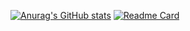 [![Anurag's GitHub stats](https://github-readme-stats.vercel.app/api?username=sorakatoao&count_private=true&theme=radical&show_icons=true)](https://github.com/sorakatoao/ReadPDF)
[![Readme Card](https://github-readme-stats.vercel.app/api/pin/?username=sorakatoao&repo=github-readme-stats)](https://github.com/anuraghazra/github-readme-stats)
